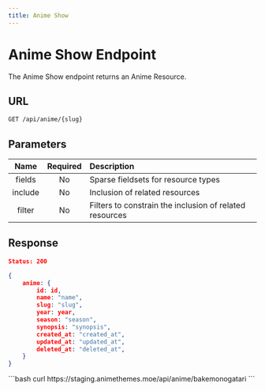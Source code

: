 ```yaml
---
title: Anime Show
---
```


<Block>

# Anime Show Endpoint

The Anime Show endpoint returns an Anime Resource.

## URL

```sh
GET /api/anime/{slug}
```

## Parameters

| Name    | Required | Description                                             |
| :-----: | :------: | :------------------------------------------------------ |
| fields  | No       | Sparse fieldsets for resource types                     |
| include | No       | Inclusion of related resources                          |
| filter  | No       | Filters to constrain the inclusion of related resources |

## Response

```json
Status: 200

{
    anime: {
        id: id,
        name: "name",
        slug: "slug",
        year: year,
        season: "season",
        synopsis: "synopsis",
        created_at: "created_at",
        updated_at: "updated_at",
        deleted_at: "deleted_at",
    }
}
```

<Example>

<CURL>
```bash
curl https://staging.animethemes.moe/api/anime/bakemonogatari
```
</CURL>

</Example>

</Block>